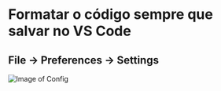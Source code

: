# Formatar o código sempre que salvar no VS Code
 
## File -> Preferences -> Settings
 
![Image of Config](https://github.com/juliospassky/Tutorials/blob/master/VS%20Code/Formatar%20o%20c%C3%B3digo%20ao%20salvar/img.png)
